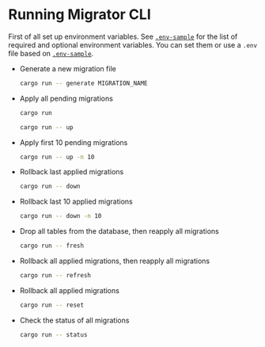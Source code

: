 # Running Migrator CLI

First of all set up environment variables. See [`.env-sample`](./.env-sample) for the list of required and optional environment variables. You can set them or use a `.env` file based on [`.env-sample`](./.env-sample).

-   Generate a new migration file
    ```sh
    cargo run -- generate MIGRATION_NAME
    ```
-   Apply all pending migrations
    ```sh
    cargo run
    ```
    ```sh
    cargo run -- up
    ```
-   Apply first 10 pending migrations
    ```sh
    cargo run -- up -n 10
    ```
-   Rollback last applied migrations
    ```sh
    cargo run -- down
    ```
-   Rollback last 10 applied migrations
    ```sh
    cargo run -- down -n 10
    ```
-   Drop all tables from the database, then reapply all migrations
    ```sh
    cargo run -- fresh
    ```
-   Rollback all applied migrations, then reapply all migrations
    ```sh
    cargo run -- refresh
    ```
-   Rollback all applied migrations
    ```sh
    cargo run -- reset
    ```
-   Check the status of all migrations
    ```sh
    cargo run -- status
    ```
